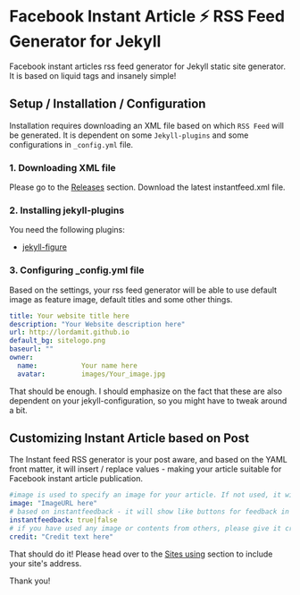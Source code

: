 # Facebook Instant Article ⚡ RSS Feed Generator for Jekyll

Facebook instant articles rss feed generator for Jekyll static site generator. It is based on liquid tags and insanely simple!

## Setup / Installation / Configuration
Installation requires downloading an XML file based on which `RSS Feed` will be generated. It is dependent on some `Jekyll-plugins` and some configurations in `_config.yml` file.

### 1. Downloading XML file

Please go to the [Releases](https://github.com/lordamit/jekyll-instant-article-facebook/releases) section. Download the latest instantfeed.xml file.

### 2. Installing jekyll-plugins
You need the following plugins:
- [jekyll-figure](https://github.com/paulrobertlloyd/jekyll-figure)

### 3. Configuring \_config.yml file
Based on the settings, your rss feed generator will be able to use default image as feature image, default titles and some other things.
```yaml
title: Your website title here
description: "Your Website description here"
url: http://lordamit.github.io
default_bg: sitelogo.png
baseurl: ""
owner:
  name:           Your name here
  avatar:         images/Your_image.jpg
```
That should be enough. I should emphasize on the fact that these are also dependent on your jekyll-configuration, so you might have to tweak around a bit.

## Customizing Instant Article based on Post
The Instant feed RSS generator is your post aware, and based on the YAML front matter, it will insert / replace values - making your article suitable for Facebook instant article publication.

```yaml
#image is used to specify an image for your article. If not used, it will use the default sitelogo specified in _config.yml
image: "ImageURL here"
# based on instantfeedback - it will show like buttons for feedback in your post
instantfeedback: true|false
# if you have used any image or contents from others, please give it credit.
credit: "Credit text here"
```

That should do it! Please head over to the [Sites using](https://github.com/lordamit/jekyll-instant-article-facebook/wiki/Sites-using-jekyll-instant-article-facebook) section to include your site's address.

Thank you!
